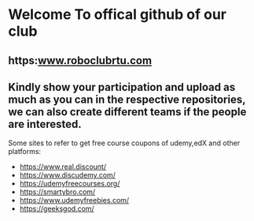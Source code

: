 # Welcome To offical github of our club
https:www.roboclubrtu.com
-----------------------------------------
Kindly show your participation and upload as much as you can in the respective repositories, we can also create different teams if the people are interested.
------------------------------------------------------------------------------------------------------------------------------
Some sites to refer to get free course coupons of udemy,edX and other platforms:
* https://www.real.discount/
* https://www.discudemy.com/
* https://udemyfreecourses.org/
* https://smartybro.com/
* https://www.udemyfreebies.com/
* https://geeksgod.com/
